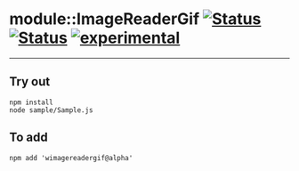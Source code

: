 
# module::ImageReaderGif [![Status](https://circleci.com/gh/Wandalen/wImageReaderGif.svg?style=shield)](https://img.shields.io/circleci/build/github/Wandalen/wImageReaderGif?label=Test&logo=Test) [![Status](https://github.com/Wandalen/wImageReaderGif/workflows/Test/badge.svg)](https://github.com/Wandalen/wImageReaderGif/actions?query=workflow%3ATest) [![experimental](https://img.shields.io/badge/stability-experimental-orange.svg)](https://github.com/emersion/stability-badges#experimental)

___

## Try out
```
npm install
node sample/Sample.js
```

## To add
```
npm add 'wimagereadergif@alpha'
```

